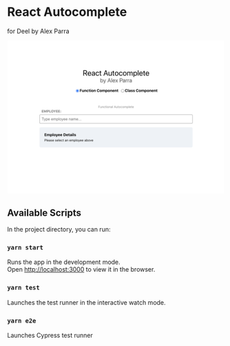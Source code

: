 # React Autocomplete

for Deel by Alex Parra

![Preview of React Autocomplete](/preview.png?raw=true)

## Available Scripts

In the project directory, you can run:

### `yarn start`

Runs the app in the development mode.<br /> Open [http://localhost:3000](http://localhost:3000) to view it in the
browser.

### `yarn test`

Launches the test runner in the interactive watch mode.

### `yarn e2e`

Launches Cypress test runner
